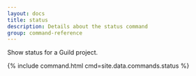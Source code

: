 ```yaml
---
layout: docs
title: status
description: Details about the status command
group: command-reference
---
```


Show status for a Guild project.

{% include command.html cmd=site.data.commands.status %}
